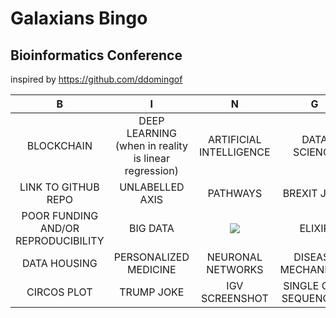 # Galaxians Bingo

## Bioinformatics Conference

inspired by https://github.com/ddomingof

| B                | I                       | N                                                       | G                                                                             | O                    |
| :-----------:    | :-------------:         | :-------------:                                         | :-------------:                                                               | :-------------:      |
| BLOCKCHAIN  | DEEP LEARNING (when in reality is linear regression)| ARTIFICIAL INTELLIGENCE  | DATA SCIENCE | FAIR DATA |
| LINK TO GITHUB REPO | UNLABELLED AXIS | PATHWAYS | BREXIT JOKE  | P-VALUE |
| POOR FUNDING AND/OR REPRODUCIBILITY   | BIG DATA | ![](https://pbs.twimg.com/profile_images/580742252043100161/x64IwBFv_400x400.png) | ELIXIR | BioRxiv |
| DATA HOUSING | PERSONALIZED MEDICINE | NEURONAL NETWORKS | DISEASE MECHANISMS | [GDPR](https://www.dpnetwork.org.uk/gdpr/) |
| CIRCOS PLOT | TRUMP JOKE | IGV SCREENSHOT | SINGLE CELL SEQUENCING | RIDICULOUS ACRONYM | 
